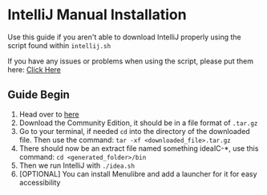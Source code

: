 # IntelliJ Manual Installation

Use this guide if you aren't able to download IntelliJ properly using the script found within `intellij.sh`

If you have any issues or problems when using the script, please put them here: [Click Here](https://github.com/Yttrium-Terminus/common_scripts/issues)

## Guide Begin

1. Head over to [here](https://www.jetbrains.com/idea/download/#section=linux)
2. Download the Community Edition, it should be in a file format of `.tar.gz`
3. Go to your terminal, if needed `cd` into the directory of the downloaded file. Then use the command: `tar -xf <downloaded_file>.tar.gz`
4. There should now be an extract file named something ideaIC-*, use this command: `cd <generated_folder>/bin`
5. Then we run IntelliJ with `./idea.sh`
6. [OPTIONAL] You can install Menulibre and add a launcher for it for easy accessibility

